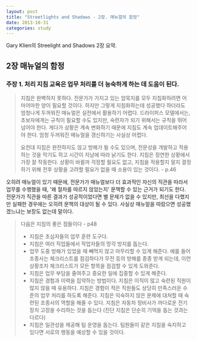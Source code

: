 ```yaml
---
layout: post
title: "Streetlights and Shadows - 2장. 매뉴얼의 함정"
date: 2013-10-31
categories: study
---
```


Gary Klien의 Streelight and Shadows 2장 요약.

## 2장 매뉴얼의 함정

### 주장 1. 처리 지침 교육은 업무 처리를 더 능숙하게 하는 데 도움이 된다.

> 지침은 완벽하지 못하다. 전문가가 가지고 있는 암묵지를 모두 지침화하려면 어마어마한 양이 필요할 것이다. 하지만 그렇게 지침화하는데 성공했다 하더라도 엄청나게 두꺼워진 매뉴얼은 실전에서 활용하기 어렵다. 드라이퍼스 모델에서는, 초보자에게는 규칙이 필요할 수도 있지만, 숙련자가 되기 위해서는 규칙을 뛰어 넘어야 한다. 게다가 상황은 계속 변화하기 때문에 지침도 계속 업데이트해주어야 한다. 엄청 두꺼워진 매뉴얼을 갱신하기는 사실상 어렵다.
> 
> 요컨대 지침은 완전하지도 않고 방해가 될 수도 있으며, 전문성을 개발하고 적용하는 것을 막기도 하고 시간이 지남에 따라 낡기도 한다. 지침은 정연한 상황에서 가장 잘 작동한다. 상황이 바뀔까 걱정할 필요도 없고, 지침을 적용할지 말지 결정하기 위해 전후 상황을 고려할 필요가 없을 때 소용이 있는 것이다. - p.46

오히려 매뉴얼이 있기 때문에, 전문가가 매뉴얼보다 더 효과적인 자신의 직관을 따라서 업무를 수행했을 때, '왜 절차를 따르지 않았는지' 문책할 수 있는 근거가 되기도 한다. 전문가가 직관을 따른 결과가 성공적이었다면 별 문제가 없을 수 있지만, 최선을 다했지만 실패한 경우에는 오히려 문책의 대상이 될 수 있다. 사실상 매뉴얼을 따랐으면 성공했겠느냐는 보장도 없는데 말이다.

> 다음은 지침의 좋은 점들이다 - p48
> 
>  * 지침은 초심자들의 업무 훈련 도구다.
>  * 지침은 여러 직업들에서 작업자들의 망각 방지를 돕는다.
>  * 업무 도중 방해가 있었을 때 빼먹지 않고 마무리할 수 있게 해준다. 예를 들어 조종사는 체크리스트를 점검하다가 무전 등의 방해를 종종 받게 되는데, 이런 상황조차 체크리스트가 모든 항목을 점검할 수 있게 도와준다.
>  * 지침은 업무 부담을 줄여주고 중요한 일에 집중할 수 있게 해준다.
>  * 지침은 경험과 이력을 집약하는 방법이다. 지침은 이직이 많고 숙련된 직원이 많지 않을 때 유용하다. 지침은 경험이 적은 직원들도 상당히 만족스러운 수준의 업무 처리를 하도록 해준다. 지침은 익숙하지 않은 문제에 대처할 때 숙련된 조종사의 역할을 해줄 수 있다. 지침은 자동차 정비사가 까다로운 전기 장치 고장을 수리하는 것을 돕는다 (진단 지침은 단순히 기억을 돕는 것과는 다르다)
>  * 지침은 일관성을 제공해 팀 운영을 돕는다. 팀원들이 같은 지침을 숙지하고 있다면 서로의 행동을 예상할 수 있을 것이다.
> 
